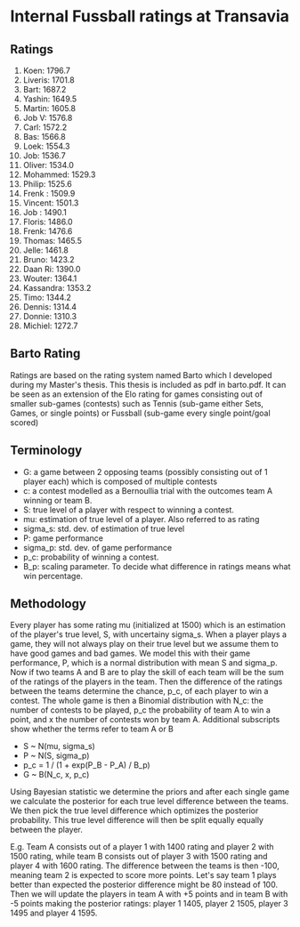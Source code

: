 # Internal Fussball ratings at Transavia
## Ratings
1. Koen: 1796.7 
2. Liveris: 1701.8 
3. Bart: 1687.2 
4. Yashin: 1649.5 
5. Martin: 1605.8 
6. Job V: 1576.8 
7. Carl: 1572.2 
8. Bas: 1566.8 
9. Loek: 1554.3 
10. Job: 1536.7 
11. Oliver: 1534.0 
12. Mohammed: 1529.3 
13. Philip: 1525.6 
14. Frenk : 1509.9 
15. Vincent: 1501.3 
16. Job : 1490.1 
17. Floris: 1486.0 
18. Frenk: 1476.6 
19. Thomas: 1465.5 
20. Jelle: 1461.8 
21. Bruno: 1423.2 
22. Daan Ri: 1390.0 
23. Wouter: 1364.1 
24. Kassandra: 1353.2 
25. Timo: 1344.2 
26. Dennis: 1314.4 
27. Donnie: 1310.3 
28. Michiel: 1272.7 

## Barto Rating
Ratings are based on the rating system named Barto which I developed during my Master's thesis. This thesis is included as pdf in barto.pdf. It can be seen as an extension of the Elo rating for games consisting out of smaller sub-games (contests) such as Tennis (sub-game either Sets, Games, or single points) or Fussball (sub-game every single point/goal scored)
## Terminology
- G: a game between 2 opposing teams (possibly consisting out of 1 player each) which is composed of multiple contests
- c: a contest modelled as a Bernoullia trial with the outcomes team A winning or team B.
- S: true level of a player with respect to winning a contest.
- mu: estimation of true level of a player. Also referred to as rating
- sigma_s: std. dev. of estimation of true level
- P: game performance
- sigma_p: std. dev. of game performance
- p_c: probability of winning a contest.
- B_p: scaling parameter. To decide what difference in ratings means what win percentage.
## Methodology
Every player has some rating mu (initialized at 1500) which is an estimation of the player's true level, S, with uncertainy sigma_s. When a player plays a game, they will not always play on their true level but we assume them to have good games and bad games. We model this with their game performance, P, which is a normal distribution with mean S and sigma_p. Now if two teams A and B are to play the skill of each team will be the sum of the ratings of the players in the team. Then the difference of the ratings between the teams determine the chance, p_c, of each player to win a contest. The whole game is then a Binomial distribution with N_c: the number of contests to be played, p_c the probability of team A to win a point, and x the number of contests won by team A. Additional subscripts show whether the terms refer to team A or B
- S ~ N(mu, sigma_s)
- P ~ N(S, sigma_p)
- p_c = 1 / (1 + exp(P_B - P_A) / B_p)
- G ~ B(N_c, x, p_c)

Using Bayesian statistic we determine the priors and after each single game we calculate the posterior for each true level difference between the teams. We then pick the true level difference which optimizes the posterior probability. This true level difference will then be split equally equally between the player. 

E.g. Team A consists out of a player 1 with 1400 rating and player 2 with 1500 rating, while team B consists out of player 3 with 1500 rating and player 4 with 1600 rating. The difference between the teams is then -100, meaning team 2 is expected to score more points. Let's say team 1 plays better than expected the posterior difference might be 80 instead of 100. Then we will update the players in team A with +5 points and in team B with -5 points making the posterior ratings: player 1 1405, player 2 1505, player 3 1495 and player 4 1595.